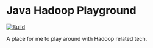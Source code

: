 Java Hadoop Playground
======================

[![Build](https://github.com/dkwasny/java-hadoop-playground/actions/workflows/main.yml/badge.svg)](https://github.com/dkwasny/java-hadoop-playground/actions/workflows/main.yml)

A place for me to play around with Hadoop related tech.
